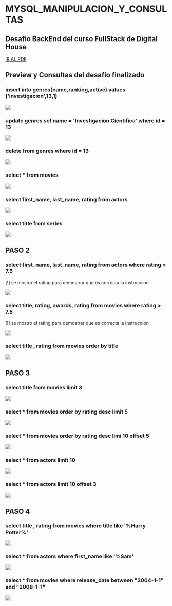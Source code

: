 # MYSQL_MANIPULACION_Y_CONSULTAS
## Desafio BackEnd del curso FullStack de Digital House

<a href="https://github.com/XmauricioX/MYSQL_MANIPULACION_Y_CONSULTAS/blob/main/DESAFIO/M06C02%20-%20Ejercitaci%C3%B3n%20-%20Manipulaci%C3%B3n%20y%20consulta%20de%20datos.pdf">IR AL PDF<a>

## Preview y Consultas del desafio finalizado

### insert    into    genres(name,ranking,active)    values ('investigacion',13,1)
<img src="https://github.com/XmauricioX/MYSQL_MANIPULACION_Y_CONSULTAS/blob/main/images/1.1.PNG">

### update    genres     set name = 'Investigacion Cientifica'   where id = 13 
<img src="https://github.com/XmauricioX/MYSQL_MANIPULACION_Y_CONSULTAS/blob/main/images/1.2.PNG">
  
### delete from genres    where id = 13  
<img src="https://github.com/XmauricioX/MYSQL_MANIPULACION_Y_CONSULTAS/blob/main/images/1.3.PNG">
  
### select * from movies
<img src="https://github.com/XmauricioX/MYSQL_MANIPULACION_Y_CONSULTAS/blob/main/images/1.4.PNG">
  
### select first_name, last_name, rating    from actors
<img src="https://github.com/XmauricioX/MYSQL_MANIPULACION_Y_CONSULTAS/blob/main/images/1.5.PNG">
  

### select title    from series   
<img src="https://github.com/XmauricioX/MYSQL_MANIPULACION_Y_CONSULTAS/blob/main/images/1.6.PNG">
  
## PASO 2

### select first_name, last_name, rating    from actors    where rating > 7.5
[!] se mostro el rating para demostrar que es correcta la instruccion   

<img src="https://github.com/XmauricioX/MYSQL_MANIPULACION_Y_CONSULTAS/blob/main/images/2.1.PNG">
  
  
### select title, rating, awards, rating    from movies    where rating > 7.5
[!] se mostro el rating para demostrar que es correcta la instruccion
  
<img src="https://github.com/XmauricioX/MYSQL_MANIPULACION_Y_CONSULTAS/blob/main/images/2.2.PNG">
  
  
### select title , rating    from movies    order by title    
<img src="https://github.com/XmauricioX/MYSQL_MANIPULACION_Y_CONSULTAS/blob/main/images/2.3.PNG">
  
## PASO 3
  
### select title    from movies    limit 3
<img src="https://github.com/XmauricioX/MYSQL_MANIPULACION_Y_CONSULTAS/blob/main/images/3.1.PNG">
  
  
### select *    from movies    order by rating desc    limit 5
<img src="https://github.com/XmauricioX/MYSQL_MANIPULACION_Y_CONSULTAS/blob/main/images/3.2.PNG">
  

### select *    from movies    order by rating desc    limi 10    offset 5
<img src="https://github.com/XmauricioX/MYSQL_MANIPULACION_Y_CONSULTAS/blob/main/images/3.3.PNG">
  

### select *    from actors    limit 10
<img src="https://github.com/XmauricioX/MYSQL_MANIPULACION_Y_CONSULTAS/blob/main/images/3.4.PNG">
  

### select *    from actors    limit 10    offset 3
<img src="https://github.com/XmauricioX/MYSQL_MANIPULACION_Y_CONSULTAS/blob/main/images/3.4A.PNG">
  
## PASO 4
  

### select title , rating    from movies    where title    like '%Harry Potter%'
<img src="https://github.com/XmauricioX/MYSQL_MANIPULACION_Y_CONSULTAS/blob/main/images/4.1.PNG">
  
 
### select *    from actors    where first_name     like '%Sam'   
<img src="https://github.com/XmauricioX/MYSQL_MANIPULACION_Y_CONSULTAS/blob/main/images/4.2.PNG">
  

### select *    from movies    where release_date     between "2004-1-1" and "2008-1-1"

<img src="https://github.com/XmauricioX/MYSQL_MANIPULACION_Y_CONSULTAS/blob/main/images/4.3.PNG">
